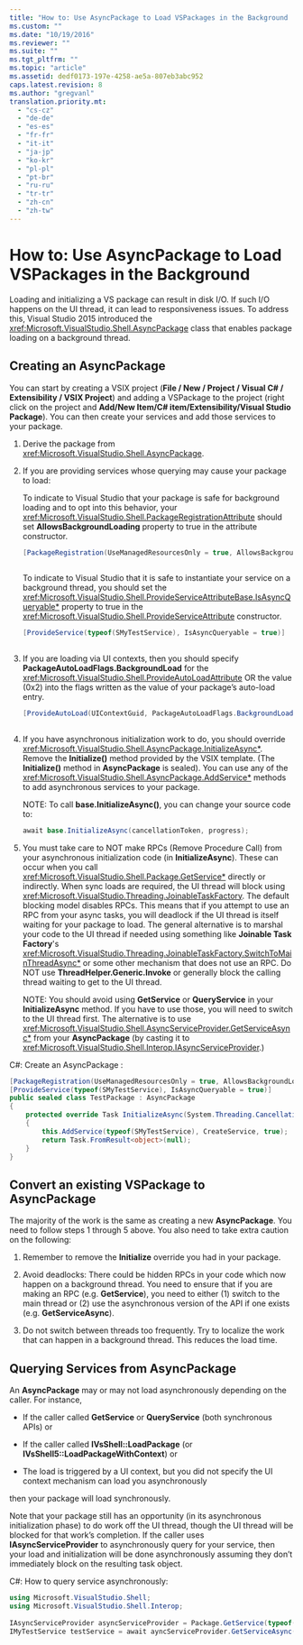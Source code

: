 ```yaml
---
title: "How to: Use AsyncPackage to Load VSPackages in the Background | hehe"
ms.custom: ""
ms.date: "10/19/2016"
ms.reviewer: ""
ms.suite: ""
ms.tgt_pltfrm: ""
ms.topic: "article"
ms.assetid: dedf0173-197e-4258-ae5a-807eb3abc952
caps.latest.revision: 8
ms.author: "gregvanl"
translation.priority.mt: 
  - "cs-cz"
  - "de-de"
  - "es-es"
  - "fr-fr"
  - "it-it"
  - "ja-jp"
  - "ko-kr"
  - "pl-pl"
  - "pt-br"
  - "ru-ru"
  - "tr-tr"
  - "zh-cn"
  - "zh-tw"
---
```

# How to: Use AsyncPackage to Load VSPackages in the Background
Loading and initializing a VS package can result in disk I/O. If such I/O happens on the UI thread, it can lead to responsiveness issues. To address this, Visual Studio 2015 introduced the  <xref:Microsoft.VisualStudio.Shell.AsyncPackage> class that enables package loading on a background thread.  
  
## Creating an AsyncPackage  
 You can start by creating a VSIX project (**File / New / Project / Visual C# / Extensibility / VSIX Project**) and adding a VSPackage to the project (right click on the project and **Add/New Item/C# item/Extensibility/Visual Studio Package**). You can then create your services and add those services to your package.  
  
1.  Derive the package from <xref:Microsoft.VisualStudio.Shell.AsyncPackage>.  
  
2.  If you are providing services whose querying may cause your package to load:  
  
     To indicate to Visual Studio that your package is safe for background loading and to opt into this behavior, your <xref:Microsoft.VisualStudio.Shell.PackageRegistrationAttribute> should set **AllowsBackgroundLoading** property to true in the attribute constructor.  
  
    ```c#  
    [PackageRegistration(UseManagedResourcesOnly = true, AllowsBackgroundLoading = true)]  
  
    ```  
  
     To indicate to Visual Studio that it is safe to instantiate your service on a background thread, you should set the <xref:Microsoft.VisualStudio.Shell.ProvideServiceAttributeBase.IsAsyncQueryable*> property to true in the <xref:Microsoft.VisualStudio.Shell.ProvideServiceAttribute> constructor.  
  
    ```c#  
    [ProvideService(typeof(SMyTestService), IsAsyncQueryable = true)]  
  
    ```  
  
3.  If you are loading via UI contexts, then you should specify **PackageAutoLoadFlags.BackgroundLoad** for the <xref:Microsoft.VisualStudio.Shell.ProvideAutoLoadAttribute> OR the value (0x2) into the flags written as the value of your package’s auto-load entry.  
  
    ```c#  
    [ProvideAutoLoad(UIContextGuid, PackageAutoLoadFlags.BackgroundLoad)]  
  
    ```  
  
4.  If you have asynchronous initialization work to do, you should override <xref:Microsoft.VisualStudio.Shell.AsyncPackage.InitializeAsync*>. Remove the **Initialize()** method provided by the VSIX template. (The **Initialize()** method in **AsyncPackage** is sealed). You can use any of the <xref:Microsoft.VisualStudio.Shell.AsyncPackage.AddService*> methods to add asynchronous services to your package.  
  
     NOTE: To call **base.InitializeAsync()**, you can change your source code to:  
  
    ```c#  
    await base.InitializeAsync(cancellationToken, progress);  
    ```  
  
5.  You must take care to NOT make RPCs (Remove Procedure Call) from your asynchronous initialization code (in **InitializeAsync**). These can occur when you call <xref:Microsoft.VisualStudio.Shell.Package.GetService*> directly or indirectly.  When sync loads are required, the UI thread will block using <xref:Microsoft.VisualStudio.Threading.JoinableTaskFactory>. The default blocking model disables RPCs. This means that if you attempt to use an RPC from your async tasks, you will deadlock if the UI thread is itself waiting for your package to load. The general alternative is to marshal your code to the UI thread if needed using something like **Joinable Task Factory**'s <xref:Microsoft.VisualStudio.Threading.JoinableTaskFactory.SwitchToMainThreadAsync*> or some other mechanism that does not use an RPC.  Do NOT use **ThreadHelper.Generic.Invoke** or generally block the calling thread waiting to get to the UI thread.  
  
     NOTE: You should avoid using **GetService** or **QueryService** in your **InitializeAsync** method. If you have to use those, you will need to switch to the UI thread first. The alternative is to use <xref:Microsoft.VisualStudio.Shell.AsyncServiceProvider.GetServiceAsync*> from your **AsyncPackage** (by casting it to <xref:Microsoft.VisualStudio.Shell.Interop.IAsyncServiceProvider>.)  
  
 C#: Create an AsyncPackage :  
  
```c#  
[PackageRegistration(UseManagedResourcesOnly = true, AllowsBackgroundLoading = true)]       
[ProvideService(typeof(SMyTestService), IsAsyncQueryable = true)]   
public sealed class TestPackage : AsyncPackage   
{   
    protected override Task InitializeAsync(System.Threading.CancellationToken cancellationToken, IProgress<ServiceProgressData> progress)   
    {               
        this.AddService(typeof(SMyTestService), CreateService, true);   
        return Task.FromResult<object>(null);   
    }   
}  
```  
  
## Convert an existing VSPackage to AsyncPackage  
 The majority of the work is the same as creating a new **AsyncPackage**. You need to follow steps 1 through 5 above. You also need to take extra caution on the following:  
  
1.  Remember to remove the **Initialize** override you had in your package.  
  
2.  Avoid deadlocks: There could be hidden RPCs in your code which now happen on a background thread. You need to ensure that if you are making an RPC (e.g. **GetService**), you need to either (1) switch to the main thread or (2) use the asynchronous version of the API if one exists (e.g. **GetServiceAsync**).  
  
3.  Do not switch between threads too frequently. Try to localize the work that can happen in a background thread. This reduces the load time.  
  
## Querying Services from AsyncPackage  
 An **AsyncPackage** may or may not load asynchronously depending on the caller. For instance,  
  
-   If the caller called **GetService** or **QueryService** (both synchronous APIs) or  
  
-   If the caller called **IVsShell::LoadPackage** (or **IVsShell5::LoadPackageWithContext**) or  
  
-   The load is triggered by a UI context, but you did not specify the UI context mechanism can load you asynchronously  
  
 then your package will load synchronously.  
  
 Note that your package still has an opportunity (in its asynchronous initialization phase) to do work off the UI thread, though the UI thread will be blocked for that work’s completion. If the caller uses **IAsyncServiceProvider** to asynchronously query for your service, then your load and initialization will be done asynchronously assuming they don’t immediately block on the resulting task object.  
  
 C#: How to query service asynchronously:  
  
```c#  
using Microsoft.VisualStudio.Shell;   
using Microsoft.VisualStudio.Shell.Interop;   
  
IAsyncServiceProvider asyncServiceProvider = Package.GetService(typeof(SAsyncServiceProvider)) as IAsyncServiceProvider;   
IMyTestService testService = await ayncServiceProvider.GetServiceAsync(typeof(SMyTestService)) as IMyTestService;  
```